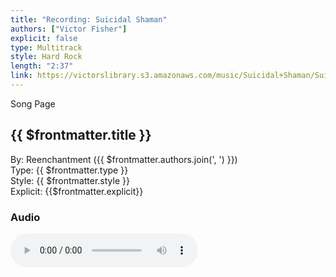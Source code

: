 ```yaml
---
title: "Recording: Suicidal Shaman"
authors: ["Victor Fisher"]
explicit: false
type: Multitrack
style: Hard Rock
length: "2:37"
link: https://victorslibrary.s3.amazonaws.com/music/Suicidal+Shaman/Suicidal+Shaman.mp3
---
```


<g-link to="/song/suicidal-shaman">Song Page</g-link>

## {{ $frontmatter.title }}

By: <g-link to="/band/reenchantment">Reenchantment</g-link> ({{ $frontmatter.authors.join(', ') }})   
Type: {{ $frontmatter.type }}  
Style: {{ $frontmatter.style }}  
Explicit: {{$frontmatter.explicit}}

### Audio

<audio controls controlsList="nodownload">
  <source :src="$frontmatter.link" type="audio/mpeg">
Your browser does not support the audio element.
</audio>
